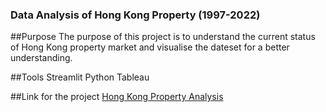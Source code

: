 ### Data Analysis of Hong Kong Property (1997-2022)

##Purpose
The purpose of this project is to understand the current status of Hong Kong property market and visualise the dateset for a better understanding.

##Tools
Streamlit 
Python
Tableau

##Link for the project
[Hong Kong Property Analysis](https://darrensmk-streamlitprope-streamlitprojectdeploymain-page-rxcg79.streamlit.app/)

